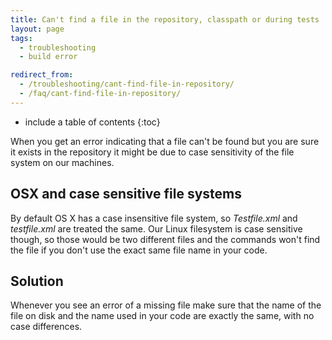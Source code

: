 ```yaml
---
title: Can't find a file in the repository, classpath or during tests
layout: page
tags:
  - troubleshooting
  - build error

redirect_from:
  - /troubleshooting/cant-find-file-in-repository/
  - /faq/cant-find-file-in-repository/
---
```


* include a table of contents
{:toc}

When you get an error indicating that a file can't be found but you are sure it exists in the repository it might be due to case sensitivity of the file system on our machines.

## OSX and case sensitive file systems

By default OS X has a case insensitive file system, so *Testfile.xml* and *testfile.xml* are treated the same. Our Linux filesystem is case sensitive though, so those would be two different files and the commands won't find the file if you don't use the exact same file name in your code.

## Solution

Whenever you see an error of a missing file make sure that the name of the file on disk and the name used in your code are exactly the same, with no case differences.
